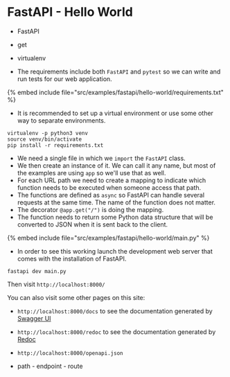 # FastAPI -  Hello World

* FastAPI
* get
* virtualenv

* The requirements include both `FastAPI` and `pytest` so we can write and run tests for our web application.

{% embed include file="src/examples/fastapi/hello-world/requirements.txt" %}


* It is recommended to set up a virtual environment or use some other way to separate environments.

```
virtualenv -p python3 venv
source venv/bin/activate
pip install -r requirements.txt
```

* We need a single file in which we `import` the `FastAPI` class.
* We then create an instance of it. We can call it any name, but most of the examples are using `app` so we'll use that as well.
* For each URL path we need to create a mapping to indicate which function needs to be executed when someone access that path.
* The functions are defined as `async` so FastAPI can handle several requests at the same time. The name of the function does not matter.
* The decorator `@app.get("/")` is doing the mapping.
* The function needs to return some Python data structure that will be converted to JSON when it is sent back to the client.


{% embed include file="src/examples/fastapi/hello-world/main.py" %}

* In order to see this working launch the development web server that comes with the installation of FastAPI.

```
fastapi dev main.py
```

Then visit `http://localhost:8000/`

You can also visit some other pages on this site:

* `http://localhost:8000/docs` to see the documentation generated by [Swagger UI](https://swagger.io/tools/swagger-ui/)
* `http://localhost:8000/redoc` to see the documentation generated by [Redoc](https://redocly.com/)
* `http://localhost:8000/openapi.json`

* path - endpoint - route


